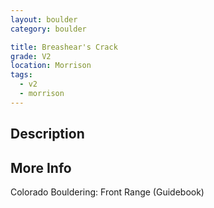 ```yaml
---
layout: boulder
category: boulder

title: Breashear's Crack
grade: V2
location: Morrison
tags:
  - v2
  - morrison
---
```


## Description


## More Info
Colorado Bouldering: Front Range (Guidebook)
